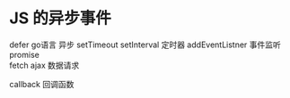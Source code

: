 # JS 的异步事件

defer  go语言 异步
setTimeout   setInterval  定时器
addEventListner  事件监听
promise  
fetch  ajax    数据请求

callback  回调函数